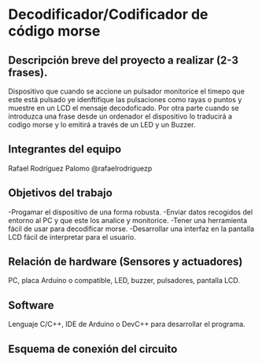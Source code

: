 # Decodificador/Codificador de código morse

## Descripción breve del proyecto a realizar (2-3 frases).

Dispositivo que cuando se accione un pulsador monitorice el timepo que este está pulsado ye idenftifique las pulsaciones como rayas o puntos y muestre en un LCD el mensaje decodoficado. Por otra parte cuando se introduzca una frase desde un ordenador el dispositivo lo traducirá a codigo morse y lo emitirá a través de un LED y un Buzzer.

## Integrantes del equipo

Rafael Rodríguez Palomo @rafaelrodriguezp

## Objetivos del trabajo

-Progamar el dispositivo de una forma robusta.
-Enviar datos recogidos del entorno al PC y que este los analice y monitorice.
-Tener una herramienta fácil de usar para decodificar morse.
-Desarrollar una interfaz en la pantalla LCD fácil de interpretar para el usuario.

## Relación de hardware (Sensores y actuadores)

PC, placa Arduino o compatible, LED, buzzer, pulsadores, pantalla LCD.

## Software

Lenguaje C/C++, IDE de Arduino o DevC++ para desarrollar el programa.

## Esquema de conexión del circuito


